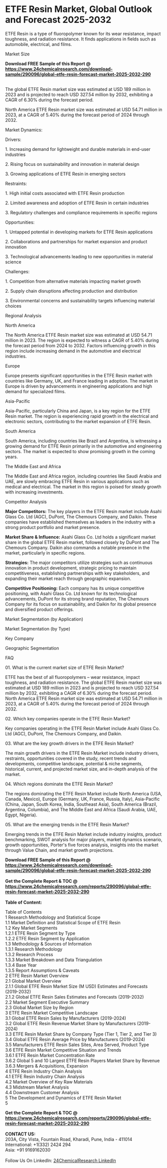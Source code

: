 <h1>ETFE Resin Market, Global Outlook and Forecast 2025-2032</h1><p>ETFE Resin is a type of fluoropolymer known for its wear resistance, impact toughness, and radiation resistance. It finds applications in fields such as automobile, electrical, and films.</p><p>
Market Size</p><p>
</p><div><b>Download FREE Sample of this Report @ 
            <a href="https://www.24chemicalresearch.com/download-sample/290096/global-etfe-resin-forecast-market-2025-2032-290">
            https://www.24chemicalresearch.com/download-sample/290096/global-etfe-resin-forecast-market-2025-2032-290</a></b></div><br><p>The global ETFE Resin market size was estimated at USD 189 million in 2023 and is projected to reach USD 327.54 million by 2032, exhibiting a CAGR of 6.30% during the forecast period.</p><p>
</p><p>North America ETFE Resin market size was estimated at USD 54.71 million in 2023, at a CAGR of 5.40% during the forecast period of 2024 through 2032.</p><p>
Market Dynamics:</p><p>
Drivers:</p><p>
</p><p>1. Increasing demand for lightweight and durable materials in end-user industries</p><p>
</p><p>2. Rising focus on sustainability and innovation in material design</p><p>
</p><p>3. Growing applications of ETFE Resin in emerging sectors</p><p>
Restraints:</p><p>
</p><p>1. High initial costs associated with ETFE Resin production</p><p>
</p><p>2. Limited awareness and adoption of ETFE Resin in certain industries</p><p>
</p><p>3. Regulatory challenges and compliance requirements in specific regions</p><p>
Opportunities:</p><p>
</p><p>1. Untapped potential in developing markets for ETFE Resin applications</p><p>
</p><p>2. Collaborations and partnerships for market expansion and product innovation</p><p>
</p><p>3. Technological advancements leading to new opportunities in material science</p><p>
Challenges:</p><p>
</p><p>1. Competition from alternative materials impacting market growth</p><p>
</p><p>2. Supply chain disruptions affecting production and distribution</p><p>
</p><p>3. Environmental concerns and sustainability targets influencing material choices</p><p>
Regional Analysis</p><p>
North America</p><p>
</p><p>The North America ETFE Resin market size was estimated at USD 54.71 million in 2023. The region is expected to witness a CAGR of 5.40% during the forecast period from 2024 to 2032. Factors influencing growth in this region include increasing demand in the automotive and electrical industries.</p><p>
Europe</p><p>
</p><p>Europe presents significant opportunities in the ETFE Resin market with countries like Germany, UK, and France leading in adoption. The market in Europe is driven by advancements in engineering applications and high demand for specialized films.</p><p>
Asia-Pacific</p><p>
</p><p>Asia-Pacific, particularly China and Japan, is a key region for the ETFE Resin market. The region is experiencing rapid growth in the electrical and electronic sectors, contributing to the market expansion of ETFE Resin.</p><p>
South America</p><p>
</p><p>South America, including countries like Brazil and Argentina, is witnessing a growing demand for ETFE Resin primarily in the automotive and engineering sectors. The market is expected to show promising growth in the coming years.</p><p>
The Middle East and Africa</p><p>
</p><p>The Middle East and Africa region, including countries like Saudi Arabia and UAE, are slowly embracing ETFE Resin in various applications such as medical and electrical. The market in this region is poised for steady growth with increasing investments.</p><p>
</p><p>
Competitor Analysis</p><p>
</p><p><strong>Major Competitors:</strong> The key players in the ETFE Resin market include Asahi Glass Co. Ltd (AGC), DuPont, The Chemours Company, and Daikin. These companies have established themselves as leaders in the industry with a strong product portfolio and market presence.</p><p>
</p><p><strong>Market Share &amp; Influence:</strong> Asahi Glass Co. Ltd holds a significant market share in the global ETFE Resin market, followed closely by DuPont and The Chemours Company. Daikin also commands a notable presence in the market, particularly in specific regions.</p><p>
</p><p><strong>Strategies:</strong> The major competitors utilize strategies such as continuous innovation in product development, strategic pricing to maintain competitiveness, establishing partnerships with key stakeholders, and expanding their market reach through geographic expansion.</p><p>
</p><p><strong>Competitive Positioning:</strong> Each company has its unique competitive positioning, with Asahi Glass Co. Ltd known for its technological advancements, DuPont for its strong brand reputation, The Chemours Company for its focus on sustainability, and Daikin for its global presence and diversified product offerings.</p><p>
</p><p>
Market Segmentation (by Application)</p><p>
</p><p>
Market Segmentation (by Type)</p><p>
</p><p>
Key Company</p><p>
</p><p>
Geographic Segmentation</p><p>
</p><p>
FAQ </p><p>
01. What is the current market size of ETFE Resin Market?</p><p>
</p><p>ETFE has the best of all fluoropolymers – wear resistance, impact toughness, and radiation resistance. The global ETFE Resin market size was estimated at USD 189 million in 2023 and is projected to reach USD 327.54 million by 2032, exhibiting a CAGR of 6.30% during the forecast period. North America ETFE Resin market size was estimated at USD 54.71 million in 2023, at a CAGR of 5.40% during the forecast period of 2024 through 2032.</p><p>
02. Which key companies operate in the ETFE Resin Market?</p><p>
</p><p>Key companies operating in the ETFE Resin Market include Asahi Glass Co. Ltd (AGC), DuPont, The Chemours Company, and Daikin.</p><p>
03. What are the key growth drivers in the ETFE Resin Market?</p><p>
</p><p>The main growth drivers in the ETFE Resin Market include industry drivers, restraints, opportunities covered in the study, recent trends and developments, competitive landscape, potential &amp; niche segments, historical, current, and projected market size, and in-depth analysis of the market.</p><p>
04. Which regions dominate the ETFE Resin Market?</p><p>
</p><p>The regions dominating the ETFE Resin Market include North America (USA, Canada, Mexico), Europe (Germany, UK, France, Russia, Italy), Asia-Pacific (China, Japan, South Korea, India, Southeast Asia), South America (Brazil, Argentina, Columbia), and The Middle East and Africa (Saudi Arabia, UAE, Egypt, Nigeria).</p><p>
05. What are the emerging trends in the ETFE Resin Market?</p><p>
</p><p>Emerging trends in the ETFE Resin Market include industry insights, product benchmarking, SWOT analysis for major players, market dynamics scenario, growth opportunities, Porter's five forces analysis, insights into the market through Value Chain, and market growth projections.</p><div><b>Download FREE Sample of this Report @ 
            <a href="https://www.24chemicalresearch.com/download-sample/290096/global-etfe-resin-forecast-market-2025-2032-290">
            https://www.24chemicalresearch.com/download-sample/290096/global-etfe-resin-forecast-market-2025-2032-290</a></b></div><br><div><b>Get the Complete Report & TOC @ 
            <a href="https://www.24chemicalresearch.com/reports/290096/global-etfe-resin-forecast-market-2025-2032-290">
            https://www.24chemicalresearch.com/reports/290096/global-etfe-resin-forecast-market-2025-2032-290</a></b></div><br>
            <b>Table of Content:</b><p>Table of Contents<br />
1 Research Methodology and Statistical Scope<br />
1.1 Market Definition and Statistical Scope of ETFE Resin<br />
1.2 Key Market Segments<br />
1.2.1 ETFE Resin Segment by Type<br />
1.2.2 ETFE Resin Segment by Application<br />
1.3 Methodology & Sources of Information<br />
1.3.1 Research Methodology<br />
1.3.2 Research Process<br />
1.3.3 Market Breakdown and Data Triangulation<br />
1.3.4 Base Year<br />
1.3.5 Report Assumptions & Caveats<br />
2 ETFE Resin Market Overview<br />
2.1 Global Market Overview<br />
2.1.1 Global ETFE Resin Market Size (M USD) Estimates and Forecasts (2019-2032)<br />
2.1.2 Global ETFE Resin Sales Estimates and Forecasts (2019-2032)<br />
2.2 Market Segment Executive Summary<br />
2.3 Global Market Size by Region<br />
3 ETFE Resin Market Competitive Landscape<br />
3.1 Global ETFE Resin Sales by Manufacturers (2019-2024)<br />
3.2 Global ETFE Resin Revenue Market Share by Manufacturers (2019-2024)<br />
3.3 ETFE Resin Market Share by Company Type (Tier 1, Tier 2, and Tier 3)<br />
3.4 Global ETFE Resin Average Price by Manufacturers (2019-2024)<br />
3.5 Manufacturers ETFE Resin Sales Sites, Area Served, Product Type<br />
3.6 ETFE Resin Market Competitive Situation and Trends<br />
3.6.1 ETFE Resin Market Concentration Rate<br />
3.6.2 Global 5 and 10 Largest ETFE Resin Players Market Share by Revenue<br />
3.6.3 Mergers & Acquisitions, Expansion<br />
4 ETFE Resin Industry Chain Analysis<br />
4.1 ETFE Resin Industry Chain Analysis<br />
4.2 Market Overview of Key Raw Materials<br />
4.3 Midstream Market Analysis<br />
4.4 Downstream Customer Analysis<br />
5 The Development and Dynamics of ETFE Resin Market <br />
5</p><div><b>Get the Complete Report & TOC @ 
            <a href="https://www.24chemicalresearch.com/reports/290096/global-etfe-resin-forecast-market-2025-2032-290">
            https://www.24chemicalresearch.com/reports/290096/global-etfe-resin-forecast-market-2025-2032-290</a></b></div><br><b>CONTACT US:</b><br>
            203A, City Vista, Fountain Road, Kharadi, Pune, India - 411014<br>
            International: +1(332) 2424 294<br>
            Asia: +91 9169162030 <br><br>
            Follow Us On LinkedIn: <a href="https://www.linkedin.com/company/24chemicalresearch/">24ChemicalResearch LinkedIn</a>